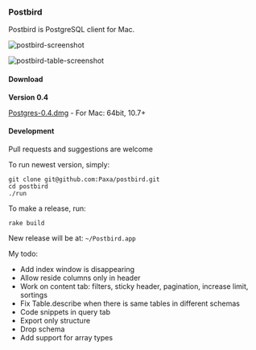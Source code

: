 ### Postbird

Postbird is PostgreSQL client for Mac.

![postbird-screenshot](https://cloud.githubusercontent.com/assets/26019/5886586/9fef006c-a3d9-11e4-8330-1651f5243536.png)

![postbird-table-screenshot](https://cloud.githubusercontent.com/assets/26019/6429388/19308eb8-c000-11e4-9848-6d2954f1d65e.png)


#### Download

**Version 0.4**

[Postgres-0.4.dmg](https://github.com/Paxa/postbird/releases/download/0.4.0/Postbird-0.4.dmg) - For Mac: 64bit, 10.7+


#### Development

Pull requests and suggestions are welcome

To run newest version, simply:

    git clone git@github.com:Paxa/postbird.git
    cd postbird
    ./run

To make a release, run:

    rake build

New release will be at: `~/Postbird.app`

My todo:

* Add index window is disappearing
* Allow reside columns only in header
* Work on content tab: filters, sticky header, pagination, increase limit, sortings
* Fix Table.describe when there is same tables in different schemas
* Code snippets in query tab
* Export only structure
* Drop schema
* Add support for array types

